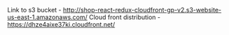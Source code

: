 Link to s3 bucket - http://shop-react-redux-cloudfront-gp-v2.s3-website-us-east-1.amazonaws.com/
Cloud front distribution - https://dhze4aixe37ki.cloudfront.net/